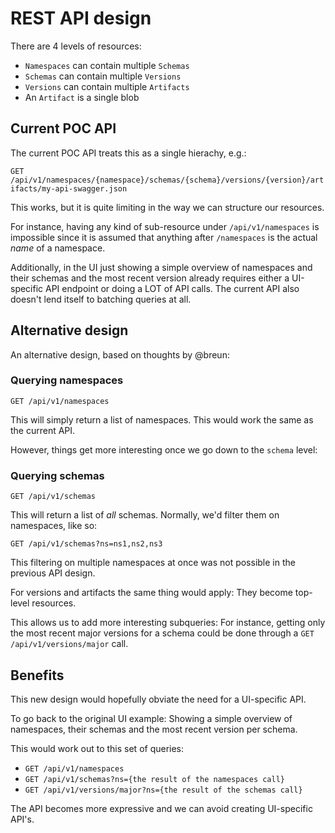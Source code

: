# REST API design

There are 4 levels of resources:

- `Namespaces` can contain multiple `Schemas`
- `Schemas` can contain multiple `Versions`
- `Versions` can contain multiple `Artifacts`
- An `Artifact` is a single blob

## Current POC API
The current POC API treats this as a single hierachy, e.g.:

`GET /api/v1/namespaces/{namespace}/schemas/{schema}/versions/{version}/artifacts/my-api-swagger.json`

This works, but it is quite limiting in the way we can structure our resources.

For instance, having any kind of sub-resource under `/api/v1/namespaces` is impossible since it is assumed that anything after `/namespaces` is the actual *name* of a namespace.

Additionally, in the UI just showing a simple overview of namespaces and their schemas and the most recent version already requires either a UI-specific API endpoint or doing a LOT of API calls. The current API also doesn't lend itself to batching queries at all.

## Alternative design
An alternative design, based on thoughts by @breun:

### Querying namespaces
`GET /api/v1/namespaces`

This will simply return a list of namespaces. This would work the same as the current API.

However, things get more interesting once we go down to the `schema` level:

### Querying schemas
`GET /api/v1/schemas`

This will return a list of *all* schemas. Normally, we'd filter them on namespaces, like so:

`GET /api/v1/schemas?ns=ns1,ns2,ns3`

This filtering on multiple namespaces at once was not possible in the previous API design.

For versions and artifacts the same thing would apply: They become top-level resources.

This allows us to add more interesting subqueries: For instance, getting only the most recent major versions for a schema could be done through a `GET /api/v1/versions/major` call.

## Benefits
This new design would hopefully obviate the need for a UI-specific API.

To go back to the original UI example: Showing a simple overview of namespaces, their schemas and the most recent version per schema.

This would work out to this set of queries:

* `GET /api/v1/namespaces`
* `GET /api/v1/schemas?ns={the result of the namespaces call}`
* `GET /api/v1/versions/major?ns={the result of the schemas call}`

The API becomes more expressive and we can avoid creating UI-specific API's.